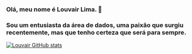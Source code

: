 ### Olá, meu nome é Louvair Lima. 👋
### Sou um entusiasta da área de dados, uma paixão que surgiu recentemente, mas que tenho certeza que será para sempre. 

[![Louvair GitHub stats](https://github-readme-stats.vercel.app/api?username=louvair)](https://github.com/louvair/github-readme-stats)



<!--
**louvair/louvair** is a ✨ _special_ ✨ repository because its `README.md` (this file) appears on your GitHub profile.

Here are some ideas to get you started:

- 🔭 Iniciando uma trajetória profissional na área de Business Intelligence
- 🌱 I’m currently learning ...
- 👯 I’m looking to collaborate on ...
- 🤔 I’m looking for help with ...
- 💬 Ask me about ...
- 📫 How to reach me: ...
- 😄 Pronouns: ...
- ⚡ Fun fact: ...
-->

